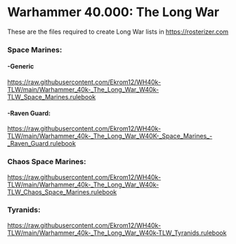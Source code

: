 # Warhammer 40.000: The Long War

These are the files required to create Long War lists in https://rosterizer.com

### Space Marines:

#### -Generic
https://raw.githubusercontent.com/Ekrom12/WH40k-TLW/main/Warhammer_40k-_The_Long_War_W40k-TLW_Space_Marines.rulebook

#### -Raven Guard:
https://raw.githubusercontent.com/Ekrom12/WH40k-TLW/main/Warhammer_40k-_The_Long_War_W40K-_Space_Marines_-_Raven_Guard.rulebook

### Chaos Space Marines:
https://raw.githubusercontent.com/Ekrom12/WH40k-TLW/main/Warhammer_40k-_The_Long_War_W40k-TLW_Chaos_Space_Marines.rulebook

### Tyranids:
https://raw.githubusercontent.com/Ekrom12/WH40k-TLW/main/Warhammer_40k-_The_Long_War_W40k-TLW_Tyranids.rulebook
